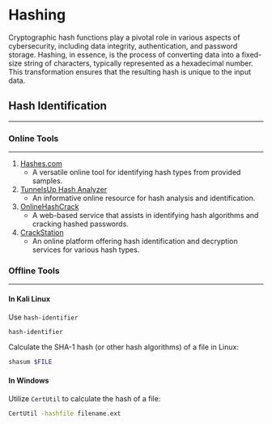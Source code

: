 # Hashing

Cryptographic hash functions play a pivotal role in various aspects of cybersecurity, including data integrity, authentication, and password storage. Hashing, in essence, is the process of converting data into a fixed-size string of characters, typically represented as a hexadecimal number. This transformation ensures that the resulting hash is unique to the input data.

## Hash Identification

***

### Online Tools

***

1. [Hashes.com](https://hashes.com/en/tools/hash\_identifier)
   * A versatile online tool for identifying hash types from provided samples.
2. [TunnelsUp Hash Analyzer](https://www.tunnelsup.com/hash-analyzer/)
   * An informative online resource for hash analysis and identification.
3. [OnlineHashCrack](https://www.onlinehashcrack.com/)
   * A web-based service that assists in identifying hash algorithms and cracking hashed passwords.
4. [CrackStation](https://crackstation.net/)
   * An online platform offering hash identification and decryption services for various hash types.

### Offline Tools

***

#### In Kali Linux

Use `hash-identifier`

```bash
hash-identifier
```

Calculate the SHA-1 hash (or other hash algorithms) of a file in Linux:

```bash
shasum $FILE
```

#### In Windows

Utilize `CertUtil` to calculate the hash of a file:

```bash
CertUtil -hashfile filename.ext
```
